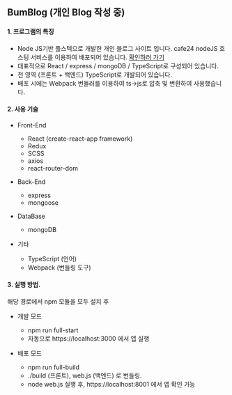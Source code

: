 ## BumBlog (개인 Blog 작성 중)

#### 1. 프로그램의 특징

* Node JS기반 풀스텍으로 개발한 개인 블로그 사이트 입니다. cafe24 nodeJS 호스팅 서비스를 이용하여 배포되어 있습니다. [확인하러 가기](http://bumblog.cafe24app.com)
* 대표적으로 React / express / mongoDB / TypeScript로 구성되어 있습니다.
* 전 영역 (프론트 + 백엔드) TypeScript로 개발되어 있습니다.
* 배포 시에는 Webpack 번들러를 이용하여 ts->js로 압축 및  변환하여 사용했습니다.

#### 2. 사용 기술

* Front-End
  * React (create-react-app framework)
  * Redux
  * SCSS
  * axios
  * react-router-dom
  
* Back-End
  * express
  * mongoose
  
* DataBase
  * mongoDB 
  
* 기타
  * TypeScript (언어)
  * Webpack (번들링 도구)

#### 3. 실행 방법.

해당 경로에서 npm 모듈을 모두 
 설치 후
 
 * 개발 모드
   * npm run full-start
   * 자동으로 https://localhost:3000 에서 앱 실행
 
 * 배포 모드
   * npm run full-build
   * ./build (프론트), web.js (백엔드) 로 번들링.
   * node web.js 실행 후, https://localhost:8001 에서 앱 확인 가능
 
 
